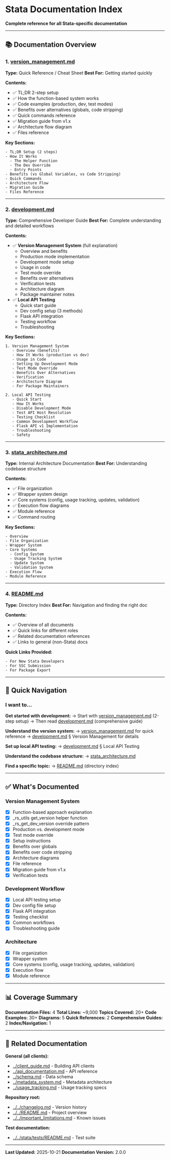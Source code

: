# Stata Documentation Index

**Complete reference for all Stata-specific documentation**

---

## 📚 Documentation Overview

### 1. **[version_management.md](version_management.md)**
**Type:** Quick Reference / Cheat Sheet
**Best For:** Getting started quickly

**Contents:**
- ✅ TL;DR 2-step setup
- ✅ How the function-based system works
- ✅ Code examples (production, dev, test modes)
- ✅ Benefits over alternatives (globals, code stripping)
- ✅ Quick commands reference
- ✅ Migration guide from v1.x
- ✅ Architecture flow diagram
- ✅ Files reference

**Key Sections:**
```
- TL;DR Setup (2 steps)
- How It Works
  - The Helper Function
  - The Dev Override
  - Entry Points
- Benefits (vs Global Variables, vs Code Stripping)
- Quick Commands
- Architecture Flow
- Migration Guide
- Files Reference
```

---

### 2. **[development.md](development.md)**
**Type:** Comprehensive Developer Guide
**Best For:** Complete understanding and detailed workflows

**Contents:**
- ✅ **Version Management System** (full explanation)
  - Overview and benefits
  - Production mode implementation
  - Development mode setup
  - Usage in code
  - Test mode override
  - Benefits over alternatives
  - Verification tests
  - Architecture diagram
  - Package maintainer notes
- ✅ **Local API Testing**
  - Quick start guide
  - Dev config setup (3 methods)
  - Flask API integration
  - Testing workflow
  - Troubleshooting

**Key Sections:**
```
1. Version Management System
   - Overview (benefits)
   - How It Works (production vs dev)
   - Usage in Code
   - Setting Up Development Mode
   - Test Mode Override
   - Benefits Over Alternatives
   - Verification
   - Architecture Diagram
   - For Package Maintainers

2. Local API Testing
   - Quick Start
   - How It Works
   - Disable Development Mode
   - Test API Host Resolution
   - Testing Checklist
   - Common Development Workflow
   - Flask API v1 Implementation
   - Troubleshooting
   - Safety
```

---

### 3. **[stata_architecture.md](stata_architecture.md)**
**Type:** Internal Architecture Documentation
**Best For:** Understanding codebase structure

**Contents:**
- ✅ File organization
- ✅ Wrapper system design
- ✅ Core systems (config, usage tracking, updates, validation)
- ✅ Execution flow diagrams
- ✅ Module reference
- ✅ Command routing

**Key Sections:**
```
- Overview
- File Organization
- Wrapper System
- Core Systems
  - Config System
  - Usage Tracking System
  - Update System
  - Validation System
- Execution Flow
- Module Reference
```

---

### 4. **[README.md](README.md)**
**Type:** Directory Index
**Best For:** Navigation and finding the right doc

**Contents:**
- ✅ Overview of all documents
- ✅ Quick links for different roles
- ✅ Related documentation references
- ✅ Links to general (non-Stata) docs

**Quick Links Provided:**
```
- For New Stata Developers
- For SSC Submission
- For Package Export
```

---

## 🎯 Quick Navigation

### I want to...

**Get started with development:**
→ Start with [version_management.md](version_management.md) (2-step setup)
→ Then read [development.md](development.md) (comprehensive guide)

**Understand the version system:**
→ [version_management.md](version_management.md) for quick reference
→ [development.md](development.md) § Version Management for details

**Set up local API testing:**
→ [development.md](development.md) § Local API Testing

**Understand the codebase structure:**
→ [stata_architecture.md](stata_architecture.md)

**Find a specific topic:**
→ [README.md](README.md) (directory index)

---

## ✅ What's Documented

### Version Management System
- [x] Function-based approach explanation
- [x] _rs_utils get_version helper function
- [x] _rs_get_dev_version override pattern
- [x] Production vs. development mode
- [x] Test mode override
- [x] Setup instructions
- [x] Benefits over globals
- [x] Benefits over code stripping
- [x] Architecture diagrams
- [x] File reference
- [x] Migration guide from v1.x
- [x] Verification tests

### Development Workflow
- [x] Local API testing setup
- [x] Dev config file setup
- [x] Flask API integration
- [x] Testing checklist
- [x] Common workflows
- [x] Troubleshooting guide

### Architecture
- [x] File organization
- [x] Wrapper system
- [x] Core systems (config, usage tracking, updates, validation)
- [x] Execution flow
- [x] Module reference

---

## 📊 Coverage Summary

**Documentation Files:** 4
**Total Lines:** ~9,000
**Topics Covered:** 20+
**Code Examples:** 30+
**Diagrams:** 5
**Quick References:** 2
**Comprehensive Guides:** 2
**Index/Navigation:** 1

---

## 🔄 Related Documentation

**General (all clients):**
- [../client_guide.md](../client_guide.md) - Building API clients
- [../api_documentation.md](../api_documentation.md) - API reference
- [../schema.md](../schema.md) - Data schema
- [../metadata_system.md](../metadata_system.md) - Metadata architecture
- [../usage_tracking.md](../usage_tracking.md) - Usage tracking specs

**Repository root:**
- [../../changelog.md](../../changelog.md) - Version history
- [../../README.md](../../README.md) - Project overview
- [../../important_limitations.md](../../important_limitations.md) - Known issues

**Test documentation:**
- [../../stata/tests/README.md](../../stata/tests/README.md) - Test suite

---

**Last Updated:** 2025-10-21
**Documentation Version:** 2.0.0
